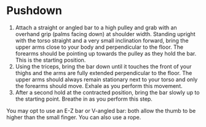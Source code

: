 # Pushdown

1. Attach a straight or angled bar to a high pulley and grab with an overhand grip (palms facing down) at shoulder width.
Standing upright with the torso straight and a very small inclination forward, bring the upper arms close to your body and perpendicular to the floor. The forearms should be pointing up towards the pulley as they hold the bar. This is the starting position.
2. Using the triceps, bring the bar down until it touches the front of your thighs and the arms are fully extended perpendicular to the floor. The upper arms should always remain stationary next to your torso and only the forearms should move. Exhale as you perform this movement.
3. After a second hold at the contracted position, bring the bar slowly up to the starting point. Breathe in as you perform this step.

You may opt to use an E-Z bar or V-angled bar: both allow the thumb to be higher than the small finger. You can also use a rope.
